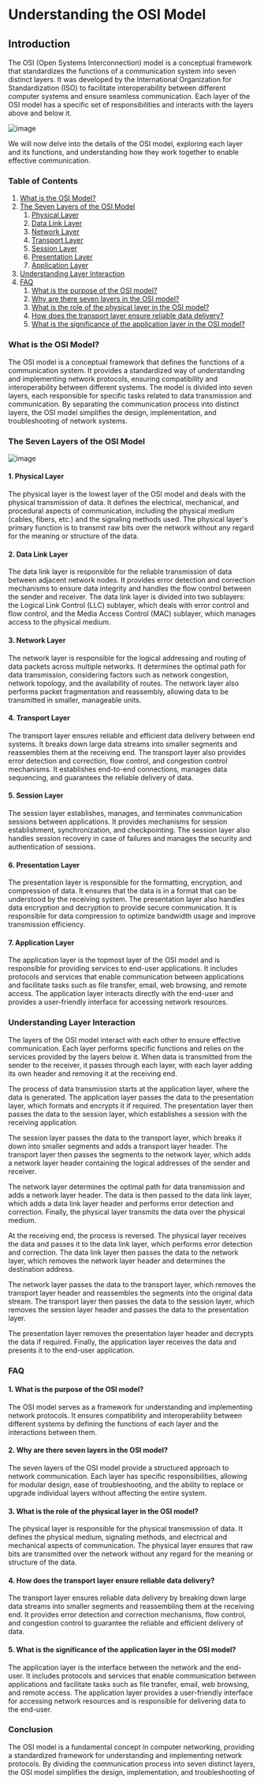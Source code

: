 # Understanding the OSI Model

## Introduction

The OSI (Open Systems Interconnection) model is a conceptual framework that standardizes the functions of a communication system into seven distinct layers. It was developed by the International Organization for Standardization (ISO) to facilitate interoperability between different computer systems and ensure seamless communication. Each layer of the OSI model has a specific set of responsibilities and interacts with the layers above and below it.

![image](image/1705741229676.gif)

We will now delve into the details of the OSI model, exploring each layer and its functions, and understanding how they work together to enable effective communication.

### Table of Contents

1. [What is the OSI Model?](#what-is-the-osi-model)
2. [The Seven Layers of the OSI Model](#the-seven-layers-of-the-osi-model)
   1. [Physical Layer](#physical-layer)
   2. [Data Link Layer](#data-link-layer)
   3. [Network Layer](#network-layer)
   4. [Transport Layer](#transport-layer)
   5. [Session Layer](#session-layer)
   6. [Presentation Layer](#presentation-layer)
   7. [Application Layer](#application-layer)
3. [Understanding Layer Interaction](#understanding-layer-interaction)
4. [FAQ](#faq)
   1. [What is the purpose of the OSI model?](#what-is-the-purpose-of-the-osi-model)
   2. [Why are there seven layers in the OSI model?](#why-are-there-seven-layers-in-the-osi-model)
   3. [What is the role of the physical layer in the OSI model?](#what-is-the-role-of-the-physical-layer-in-the-osi-model)
   4. [How does the transport layer ensure reliable data delivery?](#how-does-the-transport-layer-ensure-reliable-data-delivery)
   5. [What is the significance of the application layer in the OSI model?](#what-is-the-significance-of-the-application-layer-in-the-osi-model)

### What is the OSI Model? <a name="what-is-the-osi-model"></a>

The OSI model is a conceptual framework that defines the functions of a communication system. It provides a standardized way of understanding and implementing network protocols, ensuring compatibility and interoperability between different systems. The model is divided into seven layers, each responsible for specific tasks related to data transmission and communication. By separating the communication process into distinct layers, the OSI model simplifies the design, implementation, and troubleshooting of network systems.

### The Seven Layers of the OSI Model <a name="the-seven-layers-of-the-osi-model"></a>

![image](image/1_7yPBGx_K8GymgeGfzhfznA.gif)

#### 1. Physical Layer <a name="physical-layer"></a>

The physical layer is the lowest layer of the OSI model and deals with the physical transmission of data. It defines the electrical, mechanical, and procedural aspects of communication, including the physical medium (cables, fibers, etc.) and the signaling methods used. The physical layer's primary function is to transmit raw bits over the network without any regard for the meaning or structure of the data.

#### 2. Data Link Layer <a name="data-link-layer"></a>

The data link layer is responsible for the reliable transmission of data between adjacent network nodes. It provides error detection and correction mechanisms to ensure data integrity and handles the flow control between the sender and receiver. The data link layer is divided into two sublayers: the Logical Link Control (LLC) sublayer, which deals with error control and flow control, and the Media Access Control (MAC) sublayer, which manages access to the physical medium.

#### 3. Network Layer <a name="network-layer"></a>

The network layer is responsible for the logical addressing and routing of data packets across multiple networks. It determines the optimal path for data transmission, considering factors such as network congestion, network topology, and the availability of routes. The network layer also performs packet fragmentation and reassembly, allowing data to be transmitted in smaller, manageable units.

#### 4. Transport Layer <a name="transport-layer"></a>

The transport layer ensures reliable and efficient data delivery between end systems. It breaks down large data streams into smaller segments and reassembles them at the receiving end. The transport layer also provides error detection and correction, flow control, and congestion control mechanisms. It establishes end-to-end connections, manages data sequencing, and guarantees the reliable delivery of data.

#### 5. Session Layer <a name="session-layer"></a>

The session layer establishes, manages, and terminates communication sessions between applications. It provides mechanisms for session establishment, synchronization, and checkpointing. The session layer also handles session recovery in case of failures and manages the security and authentication of sessions.

#### 6. Presentation Layer <a name="presentation-layer"></a>

The presentation layer is responsible for the formatting, encryption, and compression of data. It ensures that the data is in a format that can be understood by the receiving system. The presentation layer also handles data encryption and decryption to provide secure communication. It is responsible for data compression to optimize bandwidth usage and improve transmission efficiency.

#### 7. Application Layer <a name="application-layer"></a>

The application layer is the topmost layer of the OSI model and is responsible for providing services to end-user applications. It includes protocols and services that enable communication between applications and facilitate tasks such as file transfer, email, web browsing, and remote access. The application layer interacts directly with the end-user and provides a user-friendly interface for accessing network resources.

### Understanding Layer Interaction <a name="understanding-layer-interaction"></a>

The layers of the OSI model interact with each other to ensure effective communication. Each layer performs specific functions and relies on the services provided by the layers below it. When data is transmitted from the sender to the receiver, it passes through each layer, with each layer adding its own header and removing it at the receiving end.

The process of data transmission starts at the application layer, where the data is generated. The application layer passes the data to the presentation layer, which formats and encrypts it if required. The presentation layer then passes the data to the session layer, which establishes a session with the receiving application.

The session layer passes the data to the transport layer, which breaks it down into smaller segments and adds a transport layer header. The transport layer then passes the segments to the network layer, which adds a network layer header containing the logical addresses of the sender and receiver.

The network layer determines the optimal path for data transmission and adds a network layer header. The data is then passed to the data link layer, which adds a data link layer header and performs error detection and correction. Finally, the physical layer transmits the data over the physical medium.

At the receiving end, the process is reversed. The physical layer receives the data and passes it to the data link layer, which performs error detection and correction. The data link layer then passes the data to the network layer, which removes the network layer header and determines the destination address.

The network layer passes the data to the transport layer, which removes the transport layer header and reassembles the segments into the original data stream. The transport layer then passes the data to the session layer, which removes the session layer header and passes the data to the presentation layer.

The presentation layer removes the presentation layer header and decrypts the data if required. Finally, the application layer receives the data and presents it to the end-user application.

### FAQ <a name="faq"></a>

#### 1. What is the purpose of the OSI model? <a name="what-is-the-purpose-of-the-osi-model"></a>

The OSI model serves as a framework for understanding and implementing network protocols. It ensures compatibility and interoperability between different systems by defining the functions of each layer and the interactions between them.

#### 2. Why are there seven layers in the OSI model? <a name="why-are-there-seven-layers-in-the-osi-model"></a>

The seven layers of the OSI model provide a structured approach to network communication. Each layer has specific responsibilities, allowing for modular design, ease of troubleshooting, and the ability to replace or upgrade individual layers without affecting the entire system.

#### 3. What is the role of the physical layer in the OSI model? <a name="what-is-the-role-of-the-physical-layer-in-the-osi-model"></a>

The physical layer is responsible for the physical transmission of data. It defines the physical medium, signaling methods, and electrical and mechanical aspects of communication. The physical layer ensures that raw bits are transmitted over the network without any regard for the meaning or structure of the data.

#### 4. How does the transport layer ensure reliable data delivery? <a name="how-does-the-transport-layer-ensure-reliable-data-delivery"></a>

The transport layer ensures reliable data delivery by breaking down large data streams into smaller segments and reassembling them at the receiving end. It provides error detection and correction mechanisms, flow control, and congestion control to guarantee the reliable and efficient delivery of data.

#### 5. What is the significance of the application layer in the OSI model? <a name="what-is-the-significance-of-the-application-layer-in-the-osi-model"></a>

The application layer is the interface between the network and the end-user. It includes protocols and services that enable communication between applications and facilitate tasks such as file transfer, email, web browsing, and remote access. The application layer provides a user-friendly interface for accessing network resources and is responsible for delivering data to the end-user.

### Conclusion

The OSI model is a fundamental concept in computer networking, providing a standardized framework for understanding and implementing network protocols. By dividing the communication process into seven distinct layers, the OSI model simplifies the design, implementation, and troubleshooting of
